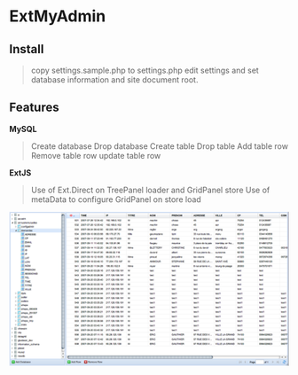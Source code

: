 ExtMyAdmin
=================


Install
--------------

>copy settings.sample.php to settings.php
>edit settings and set database information and site document root.

Features
--------------

**MySQL**

>Create database
>Drop database
>Create table
>Drop table
>Add table row
>Remove table row
>update table row

**ExtJS**

>Use of Ext.Direct on TreePanel loader and GridPanel store
>Use of metaData to configure GridPanel on store load

![Server return for the read methode][1]

[1]: https://github.com/goldledoigt/ExtMyAdmin/raw/master/screenshot.png
